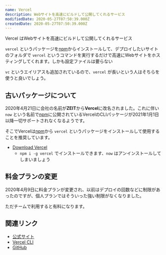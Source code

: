 ```yaml
---
name: Vercel
description: Webサイトを高速にビルドして公開してくれるサービス
modifiedDate: 2020-05-27T07:50:39.000Z
createdDate: 2020-05-27T07:50:39.000Z
---
```


Vercel はWebサイトを高速にビルドして公開してくれるサービス

`vercel` というパッケージを[npm](/tags/npm)からインストールして、デプロイしたいサイトのフォルダで `vercel` というコマンドを実行するだけで高速にWebサイトをホスティングしてくれます。しかも設定ファイルは要らない

`vc` というエイリアスも追加されているので、`vercel` が長いという人はそちらを使うと良いでしょう。

## 古いパッケージについて

2020年4月21日に会社の名前が**ZEIT**から**Vercel**に改名されました。これに伴い `now` という名前で[npm](/tags/npm)に公開されているVercelのCLIパッケージが2021年1月1日以降一切サポートされなくなるようです。

そこでVercelは[npm](/tags/npm)から `vercel` というパッケージをインストールして使用することを推奨しています。

- [Download Vercel](https://vercel.com/download)
  - `npm i -g vercel` でインストールできます、`now` はアンインストールしてしまいましょう

## 料金プランの変更

2020年4月9日に料金プランが変更され、以前はデプロイの回数などに制限があったのですが、個人プランではそういった強い制限がなくなりました。

ただチームで利用すると有料になります。

## 関連リンク

- [公式サイト](https://vercel.com)
- [Vercel CLI](https://vercel.com/download)
- [GitHub](https://github.com/zeit)
